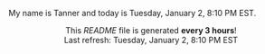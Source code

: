 My name is Tanner and today is Tuesday, January 2, 8:10 PM EST.

<p align="center">This <i>README</i> file is generated <b>every 3 hours</b>!</br>Last refresh: Tuesday, January 2, 8:10 PM EST<br /></p>
